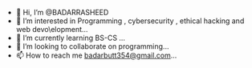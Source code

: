 - 👋 Hi, I’m @BADARRASHEED
- 👀 I’m interested in Programming , cybersecurity , ethical hacking and web devo\elopment...
- 🌱 I’m currently learning BS-CS ...
- 💞️ I’m looking to collaborate on programming...
- 📫 How to reach me badarbutt354@gmail.com...

<!---
BADARRASHEED/BADARRASHEED is a ✨ special ✨ repository because its `README.md` (this file) appears on your GitHub profile.
You can click the Preview link to take a look at your changes.
--->
